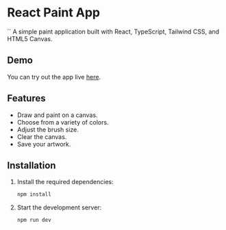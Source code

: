 # React Paint App
``
A simple paint application built with React, TypeScript, Tailwind CSS, and HTML5 Canvas.

## Demo

You can try out the app live [here](https://paint-app-site.netlify.app/).

## Features

- Draw and paint on a canvas.
- Choose from a variety of colors.
- Adjust the brush size.
- Clear the canvas.
- Save your artwork.

## Installation
1. Install the required dependencies:
   ```bash
   npm install
    ```

2. Start the development server:
    ```bash
    npm run dev
    ```